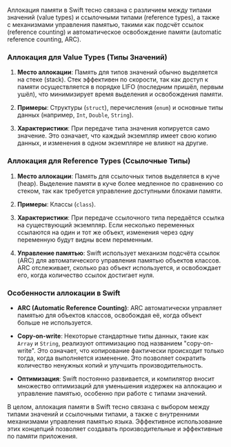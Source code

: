 Аллокация памяти в Swift тесно связана с различием между типами значений (value types) и ссылочными типами (reference types), а также с механизмами управления памятью, такими как подсчёт ссылок (reference counting) и автоматическое освобождение памяти (automatic reference counting, ARC).

### Аллокация для Value Types (Типы Значений)

1. **Место аллокации**: Память для типов значений обычно выделяется на стеке (stack). Стек эффективен по скорости, так как доступ к памяти осуществляется в порядке LIFO (последним пришёл, первым ушёл), что минимизирует время выделения и освобождения памяти.

2. **Примеры**: Структуры (`struct`), перечисления (`enum`) и основные типы данных (например, `Int`, `Double`, `String`).

3. **Характеристики**: При передаче типа значения копируется само значение. Это означает, что каждый экземпляр имеет свою копию данных, и изменения в одном экземпляре не влияют на другие.

### Аллокация для Reference Types (Ссылочные Типы)

1. **Место аллокации**: Память для ссылочных типов выделяется в куче (heap). Выделение памяти в куче более медленное по сравнению со стеком, так как требуется управление доступными блоками памяти.

2. **Примеры**: Классы (`class`).

3. **Характеристики**: При передаче ссылочного типа передаётся ссылка на существующий экземпляр. Если несколько переменных ссылаются на один и тот же объект, изменения через одну переменную будут видны всем переменным.

4. **Управление памятью**: Swift использует механизм подсчёта ссылок (ARC) для автоматического управления памятью объектов классов. ARC отслеживает, сколько раз объект используется, и освобождает его, когда количество ссылок достигает нуля.

### Особенности аллокации в Swift

- **ARC (Automatic Reference Counting)**: ARC автоматически управляет памятью для объектов классов, освобождая её, когда объект больше не используется.

- **Copy-on-write**: Некоторые стандартные типы данных, такие как `Array` и `String`, реализуют оптимизацию под названием "copy-on-write". Это означает, что копирование фактически происходит только тогда, когда выполняется изменение. Это позволяет сократить количество ненужных копий и улучшить производительность.

- **Оптимизация**: Swift постоянно развивается, и компилятор вносит множество оптимизаций для уменьшения издержек на аллокацию и управление памятью, особенно при работе с типами значений.

В целом, аллокация памяти в Swift тесно связана с выбором между типами значений и ссылочными типами, а также с внутренними механизмами управления памятью языка. Эффективное использование этих концепций позволяет создавать производительные и эффективные по памяти приложения.